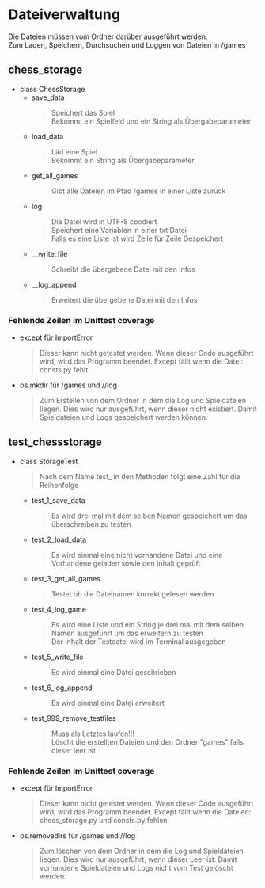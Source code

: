 # Dateiverwaltung

Die Dateien müssen vom Ordner darüber ausgeführt werden.\
Zum Laden, Speichern, Durchsuchen und Loggen von Dateien in /games

## chess_storage

* class ChessStorage
    * save_data
        >Speichert das Spiel\
        >Bekommt ein Spielfeld und ein String als Übergabeparameter
    * load_data
        >Läd eine Spiel\
        >Bekommt ein String als Übergabeparameter
    * get_all_games
        >Gibt alle Dateien im Pfad /games in einer Liste zurück
    * log
        >Die Datei wird in UTF-8 coodiert\
        >Speichert eine Variablen in einer txt Datei\
        >Falls es eine Liste ist wird Zeile für Zeile Gespeichert
    * __write_file
        >Schreibt die übergebene Datei mit den Infos
    * __log_append
        >Erweitert die übergebene Datei mit den Infos

### Fehlende Zeilen im Unittest coverage

* except für ImportError
    >Dieser kann nicht getestet werden. Wenn dieser Code ausgeführt wird, wird das Programm beendet. Except fällt wenn die Datei: consts.py fehlt.
* os.mkdir für /games und //log
    >Zum Erstellen von dem Ordner in dem die Log und Spieldateien liegen. Dies wird nur ausgeführt, wenn dieser nicht existiert. Damit Spieldateien und Logs gespeichert werden können.

## test_chessstorage

* class StorageTest
    >Nach dem Name test_ in den Methoden folgt eine Zahl für die Reihenfolge
    * test_1_save_data
        >Es wird drei mal mit dem selben Namen gespeichert um das überschreiben zu testen
    * test_2_load_data
        >Es wird einmal eine nicht vorhandene Datei und eine Vorhandene geladen sowie den Inhalt geprüft
    * test_3_get_all_games
        >Testet ob die Dateinamen korrekt gelesen werden
    * test_4_log_game
        >Es wird eine Liste und ein String je drei mal mit dem selben Namen ausgeführt um das erweitern zu testen\
        >Der Inhalt der Testdatei wird im Terminal ausgegeben
    * test_5_write_file
        >Es wird einmal eine Datei geschrieben
    * test_6_log_append
        >Es wird einmal eine Datei erweitert
    * test_999_remove_testfiles
        >Muss als Letztes laufen!!!\
        >Löscht die erstellten Dateien und den Ordner "games" falls dieser leer ist.

### Fehlende Zeilen im Unittest coverage

* except für ImportError
    >Dieser kann nicht getestet werden. Wenn dieser Code ausgeführt wird, wird das Programm beendet. Except fällt wenn die Dateien: chess_storage.py und consts.py fehlen.
* os.removedirs für /games und //log
    >Zum löschen von dem Ordner in dem die Log und Spieldateien liegen. Dies wird nur ausgeführt, wenn dieser Leer ist. Damit vorhandene Spieldateien und Logs nicht vom Test gelöscht werden.